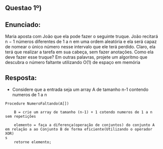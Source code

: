## Questao 1º)

## Enunciado:

Maria aposta com João que ela pode fazer o seguinte truque. João recitará n − 1 números diferentes de 1 a n em uma ordem aleatória e ela será capaz de nomear o único número nesse intervalo que ele terá perdido. Claro, ela terá que realizar a tarefa em sua cabeça, sem fazer anotações. Como ela deve fazer esse truque? Em outras palavras, projete um algoritmo que descubra o número faltante utilizando O(1) de espaço em memória

## Resposta:

- Considere que a entrada seja um array A de tamanho n-1 contendo numeros de 1 a n

```
Procedure NumeroFaltando(A[])

    B = crie um array de tamanho (n-1) + 1 cotendo numeros de 1 a n sem repetições

    elemento = faça a diferença(operação de conjuntos) do conjunto A em relação a ao Conjunto B de forma eficiente(Utilizando o operador XOR)
s
    retorne elemento;
```